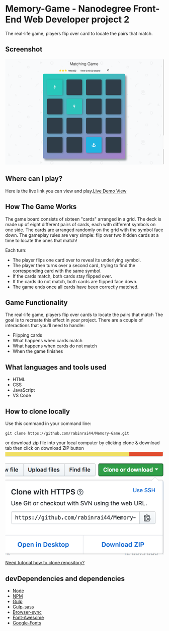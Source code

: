 # Memory-Game - Nanodegree Front-End Web Developer project 2
The real-life game, players flip over card to locate the pairs that match.

## Screenshot 
![](https://github.com/rabinrai44/Memory-Game/blob/master/src/img/screenshot.png)

## Where can I play?
Here is the live link you can view and play.[Live Demo View](https://rabinrai44.github.io/Memory-Game/)


## How The Game Works
The game board consists of sixteen "cards" arranged in a grid. The deck is made up of eight different pairs of cards, each with different symbols on one side. The cards are arranged randomly on the grid with the symbol face down. The gameplay rules are very simple: flip over two hidden cards at a time to locate the ones that match!

Each turn:

* The player flips one card over to reveal its underlying symbol.
* The player then turns over a second card, trying to find the corresponding card with the same symbol.
* If the cards match, both cards stay flipped over.
* If the cards do not match, both cards are flipped face down.
* The game ends once all cards have been correctly matched.

## Game Functionality
The real-life game, players flip over cards to locate the pairs that match The goal is to recreate this effect in your project. There are a couple of interactions that you'll need to handle:

* Flipping cards
* What happens when cards match
* What happens when cards do not match
* When the game finishes

## What languages and tools used
* HTML
* CSS
* JavaScript
* VS Code

## How to clone locally
Use this command in your command line: 
```
git clone https://github.com/rabinrai44/Memory-Game.git

```

or 
download zip file into your local computer by clicking clone & download tab 
then click on download ZIP button
![](https://github.com/rabinrai44/Memory-Game/blob/master/src/img/clone-download.png)

[Need tutorial how to clone repository?](https://help.github.com/articles/cloning-a-repository/)

## devDependencies and dependencies 
* [Node](https://nodejs.org/en/) 
* [NPM](https://www.npmjs.com/)
* [Gulp](https://gulpjs.com/)
* [Gulp-sass](https://www.npmjs.com/package/gulp-sass)
* [Browser-sync](https://www.npmjs.com/package/browser-sync)
* [Font-Awesome](https://fontawesome.com/?from=io)
* [Google-Fonts](https://fonts.google.com/specimen/Coda)
